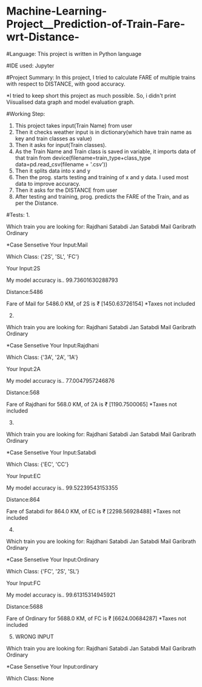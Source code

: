 # Machine-Learning-Project__Prediction-of-Train-Fare-wrt-Distance-

#Language:
This project is written in Python language

#IDE used:
Jupyter

#Project Summary:
In this project, I tried to calculate FARE of multiple trains with respect to DISTANCE, with good accuracy.

*I tried to keep short this project as much possible. So, i didn't print Viisualised data graph and model evaluation graph.




#Working Step:
1. This project takes input(Train Name) from user
2. Then it checks weather input is in dictionary(which have train name as key and train classes as value)
3. Then it asks for input(Train classes).
4. As the Train Name and Train class is saved in variable, it imports data of that train from device(filename=train_type+class_type
data=pd.read_csv(filename + '.csv'))
5. Then it splits data into x and y
6. Then the prog. starts testing and training of x and y data. I used most data to improve accuracy.
7. Then it asks for the DISTANCE from user
8.  After testing and training, prog. predicts the FARE of the Train, and as per the Distance.


#Tests:
1.
 
 Which train you are looking for: 
 Rajdhani 
 Satabdi 
 Jan Satabdi 
 Mail 
 Garibrath 
 Ordinary 
 
*Case Sensetive
Your Input:Mail

 Which Class: {'2S', 'SL', 'FC'}

 Your Input:2S

 My model accuracy is.. 99.73601630288793

 Distance:5486

 
 Fare of Mail for 5486.0 KM, of 2S is ₹ [1450.63726154] *Taxes not included
 
 2.
 Which train you are looking for: 
 Rajdhani 
 Satabdi 
 Jan Satabdi 
 Mail 
 Garibrath 
 Ordinary 
 
 *Case Sensetive
 Your Input:Rajdhani

 Which Class: {'3A', '2A', '1A'}

 Your Input:2A

 My model accuracy is.. 77.0047957246876

 Distance:568

 
 Fare of Rajdhani for 568.0 KM, of 2A is ₹ [1190.7500065] *Taxes not included


3.
 Which train you are looking for: 
 Rajdhani 
 Satabdi 
 Jan Satabdi 
 Mail 
 Garibrath 
 Ordinary 
 
 *Case Sensetive
 Your Input:Satabdi

 Which Class: {'EC', 'CC'}

 Your Input:EC

 My model accuracy is.. 99.52239543153355

 Distance:864

 
 Fare of Satabdi for 864.0 KM, of EC is ₹ [2298.56928488] *Taxes not included

4. 
 Which train you are looking for: 
 Rajdhani 
 Satabdi 
 Jan Satabdi 
 Mail 
 Garibrath 
 Ordinary 
 
 *Case Sensetive
 Your Input:Ordinary

 Which Class: {'FC', '2S', 'SL'}

 Your Input:FC

 My model accuracy is.. 99.61315314945921

 Distance:5688

 
 Fare of Ordinary for 5688.0 KM, of FC is ₹ [6624.00684287] *Taxes not included



5. WRONG INPUT
 
 Which train you are looking for: 
 Rajdhani 
 Satabdi 
 Jan Satabdi 
 Mail 
 Garibrath 
 Ordinary 
 
 *Case Sensetive
 Your Input:ordinary

 Which Class: None
